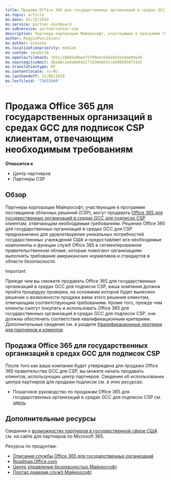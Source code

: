 ```yaml
---
title: Продажа Office 365 для государственных организаций в средах GCC в рамках программы поставщиков облачных решений | Центр партнеров
ms.topic: article
ms.date: 03/15/2019
ms.service: partner-dashboard
ms.subservice: partnercenter-csp
description: Партнеры корпорации Майкрософт, участвующие в программе CSP, могут продавать Office 365 для государственных организаций в средах GCC для подписок CSP клиентам, отвечающим необходимым требованиям. Office 365 правительства GCC для CSP — это набор облачных служб для повышения производительности, разработанных для США государственных и правительственных подрядчиков.
author: MaggiePucciEvans
ms.author: evansma
ms.localizationpriority: medium
ms.custom: seodec18
ms.openlocfilehash: 193cc10b02e0bee75799e5c64e59e3a3abe04a30
ms.sourcegitcommit: dbaa6c2e8a0e6431f1420e024cca6d0dd54f1425
ms.translationtype: MT
ms.contentlocale: ru-RU
ms.lasthandoff: 11/06/2019
ms.locfileid: "73653560"
---
```

# <a name="sell-office-365-government-gcc-for-csp-subscriptions-to-qualified-customers"></a>Продажа Office 365 для государственных организаций в средах GCC для подписок CSP клиентам, отвечающим необходимым требованиям

**Относится к**

-  Центр партнеров
-  Партнеры CSP


## <a name="overview"></a>Обзор

Партнеры корпорации Майкрософт, участвующие в программе поставщиков облачных решений (CSP), могут продавать [Office 365 для государственных организаций в средах GCC для подписок CSP](https://www.microsoft.com/microsoft-365/partners/governmentforCSP) клиентам, отвечающим необходимым требованиям. Решение Office 365 для государственных организаций в средах GCC для CSP предназначено для удовлетворения уникальных потребностей государственных учреждений США и предоставляет все необходимые компоненты и функции служб Office 365 в сегментированном правительственном облаке, которые помогают организациям выполнять требования американских нормативов и стандартов в области безопасности. 

>[!IMPORTANT] 
>Прежде чем вы сможете продавать Office 365 для государственных организаций в средах GCC для подписок CSP, ваша компания должна пройти процедуру проверки, на основании которой будет вынесено решение о возможности продажи вами этого решения клиентам, отвечающим соответствующим требованиям. Кроме того, прежде чем клиенты смогут покупать и использовать Office 365 для государственных организаций в средах GCC для подписок CSP, они должны обеспечить соответствие квалификационным критериям. Дополнительные сведения см. в разделе [Квалификационные критерии для партнеров и клиентов](csp-gcc-validate.md).


## <a name="sell-office-365-government-gcc-for-csp-subscriptions"></a>Продажа Office 365 для государственных организаций в средах GCC для подписок CSP

После того как ваша компания будет утверждена для продажи Office 365 правительства GCC для CSP, вы можете начать продавать клиентов, использующих центр партнеров. Сведения об использовании центра партнеров для продажи подписок см. в этих ресурсах: 

-   Пошаговое руководство по продажам Office 365 для государственных организаций в средах GCC для подписок CSP см. [здесь](https://go.microsoft.com/fwlink/?linkid=2007323).  


## <a name="additional-resources"></a>Дополнительные ресурсы

Сведения о [возможностях партнеров в государственной сфере США](https://www.microsoft.com/microsoft-365/partners/governmentforCSP) см. на сайте для партнеров по Microsoft 365.

Ресурсы по продуктам.

- [Описание службы Office 365 для государственных организаций](https://technet.microsoft.com/library/mt774581.aspx)
- [Roadmap.Office.com](https://products.office.com/business/office-365-roadmap)
- [Центр управления безопасностью Майкрософт](https://www.microsoft.com/TrustCenter/)
- [Портал доверия служб Майкрософт](https://aka.ms/STP)

